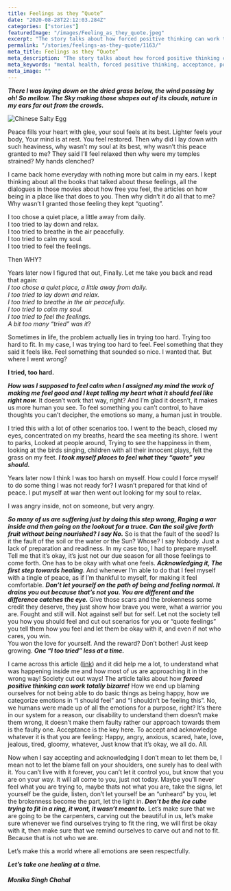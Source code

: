 ```yaml
---
title: Feelings as they “Quote”
date: "2020-08-28T22:12:03.284Z"
categories: ["stories"]
featuredImage: "/images/Feeling_as_they_quote.jpeg"
excerpt: "The story talks about how forced positive thinking can work totally bizarre!  Let’s make this a world where all emotions are seen respectfully. Let’s take one healing at a time."
permalink: "/stories/feelings-as-they-quote/1163/"
meta_title: Feelings as they “Quote”
meta_description: "The story talks about how forced positive thinking can work totally bizarre!  Let’s make this a world where all emotions are seen respectfully. Let’s take one healing at a time."
meta_keywords: "mental health, forced positive thinking, acceptance, positive thinking, dealing with emotions, how to deal with emotions"
meta_image: ""
---
```


_**There I was laying down on the dried grass below, the wind passing by oh! So mellow. The Sky making those shapes out of its clouds, nature in my ears far out from the crowds.**_

![Chinese Salty Egg](https://i.postimg.cc/W4XrpXR9/yannick-pulver-hop-X-jp-Vt-RM-unsplash-1-1.jpg)

Peace fills your heart with glee, your soul feels at its best. Lighter feels your body, Your mind is at rest. You feel restored. Then why did I lay down with such heaviness, why wasn’t my soul at its best, why wasn’t this peace granted to me? They said I’ll feel relaxed then why were my temples strained? My hands clenched?

I came back home everyday with nothing more but calm in my ears. I kept thinking about all the books that talked about these feelings, all the dialogues in those movies about how free you feel, the articles on how being in a place like that does to you. Then why didn’t it do all that to me? Why wasn’t I granted those feeling they kept “quoting”.

I too chose a quiet place, a little away from daily.  
I too tried to lay down and relax.  
I too tried to breathe in the air peacefully.  
I too tried to calm my soul.  
I too tried to feel the feelings.

Then WHY?

Years later now I figured that out, Finally. Let me take you back and read that again:  
_I too chose a quiet place, a little away from daily.  
I too tried to lay down and relax.  
I too tried to breathe in the air peacefully.  
I too tried to calm my soul.  
I too tried to feel the feelings.  
A bit too many “tried” was it_?

Sometimes in life, the problem actually lies in trying too hard. Trying too hard to fit. In my case, I was trying too hard to feel. Feel something that they said it feels like. Feel something that sounded so nice. I wanted that. But where I went wrong?

**I tried, too hard.**

**_How was I supposed to feel calm when I assigned my mind the work of making me feel good and I kept telling my heart what it should feel like right now._** It doesn’t work that way, right? And I’m glad it doesn’t, it makes us more human you see. To feel something you can’t control, to have thoughts you can’t decipher, the emotions so many, a human just in trouble.

I tried this with a lot of other scenarios too. I went to the beach, closed my eyes, concentrated on my breaths, heard the sea meeting its shore. I went to parks, Looked at people around, Trying to see the happiness in them, looking at the birds singing, children with all their innocent plays, felt the grass on my feet. **_I took myself places to feel what they “quote” you should._**

Years later now I think I was too harsh on myself. How could I force myself to do some thing I was not ready for? I wasn’t prepared for that kind of peace. I put myself at war then went out looking for my soul to relax.

I was angry inside, not on someone, but very angry.

_**So many of us are suffering just by doing this step wrong, Raging a war inside and then going on the lookout for a truce. Can the soil give forth fruit without being nourished? I say No.**_ So is that the fault of the seed? Is it the fault of the soil or the water or the Sun? Whose? I say Nobody. Just a lack of preparation and readiness. In my case too, I had to prepare myself. Tell me that it’s okay, it’s just not our due season for all those feelings to come forth. One has to be okay with what one feels. _**Acknowledging it, The first step towards healing**._ And whenever I’m able to do that I feel myself with a tingle of peace, as if I’m thankful to myself, for making it feel comfortable. **_Don’t let yourself on the path of being and feeling normal. It drains you out because that’s not you. You are different and the difference catches the eye._** Give those scars and the brokenness some credit they deserve, they just show how brave you were, what a warrior you are. Fought and still will. Not against self but for self. Let not the society tell you how you should feel and cut out scenarios for you or “quote feelings” you tell them how you feel and let them be okay with it, and even if not who cares, you win.  
You won the love for yourself. And the reward? Don’t bother! Just keep growing. **_One “I too tried” less at a time._**

I came across this article ([link](https://www.washingtonpost.com/news/inspired-life/wp/2016/09/23/forcing-positive-thinking-wont-make-you-happy-says-this-harvard-psychologist/)) and it did help me a lot, to understand what was happening inside me and how most of us are approaching it in the wrong way! Society cut out ways! The article talks about how **_forced positive thinking can work totally bizarre!_** How we end up blaming ourselves for not being able to do basic things as being happy, how we categorize emotions in “I should feel” and “I shouldn’t be feeling this”. No, we humans were made up of all the emotions for a purpose, right? It’s there in our system for a reason, our disability to understand them doesn’t make them wrong, it doesn’t make them faulty rather our approach towards them is the faulty one. Acceptance is the key here. To accept and acknowledge whatever it is that you are feeling: Happy, angry, anxious, scared, hate, love, jealous, tired, gloomy, whatever, Just know that it’s okay, we all do. All.

Now when I say accepting and acknowledging I don’t mean to let them be, I mean not to let the blame fall on your shoulders, one surely has to deal with it. You can’t live with it forever, you can’t let it control you, but know that you are on your way. It will all come to you, just not today. Maybe you’ll never feel what you are trying to, maybe thats not what you are, take the signs, let yourself be the guide, listen, don’t let yourself be an “unheard” by you, let the brokenness become the part, let the light in. **_Don’t be the ice cube trying to fit in a ring, it wont, it wasn’t meant to._** Let’s make sure that we are going to be the carpenters, carving out the beautiful in us, let’s make sure whenever we find ourselves trying to fit the ring, we will first be okay with it, then make sure that we remind ourselves to carve out and not to fit. Because that is not who we are.

Let’s make this a world where all emotions are seen respectfully.

**_Let’s take one healing at a time._**

##### Monika Singh Chahal
